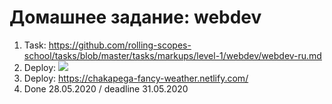# Домашнее задание: webdev

1. Task: https://github.com/rolling-scopes-school/tasks/blob/master/tasks/markups/level-1/webdev/webdev-ru.md
2. Deploy:
   ![](https://docs.rs.school/images/fancy-weather.png)
3. Deploy: https://chakapega-fancy-weather.netlify.com/
4. Done 28.05.2020 / deadline 31.05.2020

